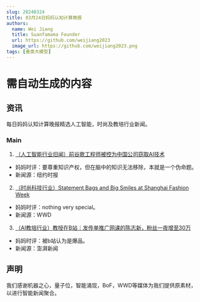 ```yaml
---
slug: 20240324
title: 03月24日妈妈认知计算晚报
authors:
  name: Wei Jiang
  title: Suanfamama Founder
  url: https://github.com/weijiang2023
  image_url: https://github.com/weijiang2023.png
tags: [垂类大模型]
---
```


# 需自动生成的内容
## 资讯
每日妈妈认知计算晚报精选人工智能，时尚及教培行业新闻。

### Main

1. [（人工智能行业旧闻）前谷歌工程师被控为中国公司窃取AI技术](https://cn.nytimes.com/world/20240307/google-engineer-china-ai-theft/)
* 妈妈时评：要尊重知识产权，但在脑中的知识无法移除，本就是一个伪命题。
* 新闻源：纽约时报

2. [（时尚科技行业）Statement Bags and Big Smiles at Shanghai Fashion Week](https://wwd.com/fashion-news/street-style/street-style-shanghai-fashion-week-fall-1236288369/)
* 妈妈时评：nothing very special。
* 新闻源：WWD

3. [（AI教培行业）教授在B站｜发传单推广网课的陈志新，粉丝一夜增至30万](https://new.qq.com/rain/a/20240328A06JTJ00)
* 妈妈时评：被b站认为是爆品。
* 新闻源：澎湃新闻

## 声明

我们感谢机器之心，量子位，智能涌现，BoF，WWD等媒体为我们提供原素材，以进行智能新闻聚合。